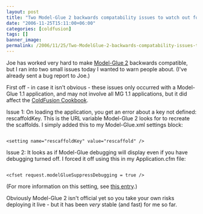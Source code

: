 ```yaml
---
layout: post
title: "Two Model-Glue 2 backwards compatability issues to watch out for"
date: "2006-11-25T15:11:00+06:00"
categories: [coldfusion]
tags: []
banner_image: 
permalink: /2006/11/25/Two-ModelGlue-2-backwards-compatability-issues-to-watch-out-for
---
```


Joe has worked very hard to make <a href="http://www.model-glue.com">Model-Glue 2</a> backwards compatible, but I ran into two small issues today I wanted to warn people about. (I've already sent a bug report to Joe.) 

First off - in case it isn't obvious - these issues only occurred with a Model-Glue 1.1 application, and may not involve all MG 1.1 applications, but it did affect the <a href="http://www.coldfusioncookbook.com">ColdFusion Cookbook</a>.

Issue 1: On loading the application, you get an error about a key not defined: rescaffoldKey. This is the URL variable Model-Glue 2 looks for to recreate the scaffolds. I simply added this to my Model-Glue.xml settings block:

<code>
&lt;setting name="rescaffoldKey" value="rescaffold" /&gt;
</code>

Issue 2: It looks as if Model-Glue debugging will display even if you have debugging turned off. I forced it off using this in my Application.cfm file:

<code>
&lt;cfset request.modelGlueSuppressDebugging = true /&gt;
</code>

(For more information on this setting, see <a href="http://ray.camdenfamily.com/index.cfm/2006/9/18/Per-request-debugging-in-ModelGlue">this entry</a>.)

Obviously Model-Glue 2 isn't official yet so you take your own risks deploying it live - but it has been <i>very</i> stable (and fast) for me so far.